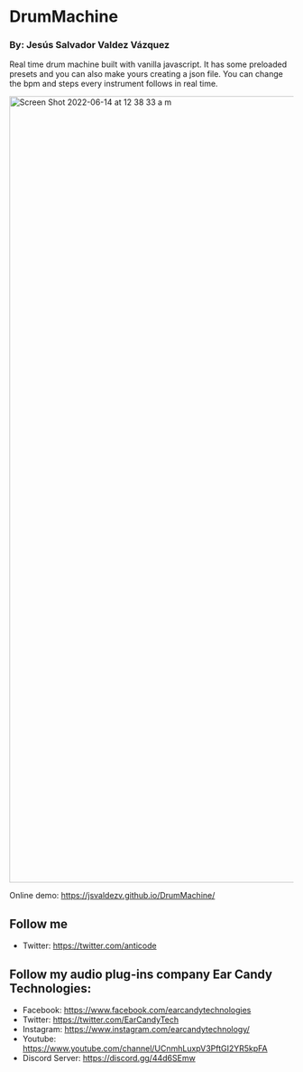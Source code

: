 # DrumMachine

### By: Jesús Salvador Valdez Vázquez

Real time drum machine built with vanilla javascript. It has some preloaded presets and you can also make yours creating a json file. You can change
the bpm and steps every instrument follows in real time.

<img width="1392" alt="Screen Shot 2022-06-14 at 12 38 33 a m" src="https://user-images.githubusercontent.com/47612276/173501373-1b4f83a0-bace-4614-af88-d64550b04632.png">

Online demo: https://jsvaldezv.github.io/DrumMachine/

## Follow me

* Twitter: https://twitter.com/anticode

## Follow my audio plug-ins company Ear Candy Technologies:

* Facebook: https://www.facebook.com/earcandytechnologies
* Twitter: https://twitter.com/EarCandyTech
* Instagram: https://www.instagram.com/earcandytechnology/
* Youtube: https://www.youtube.com/channel/UCnmhLuxpV3PftGI2YR5kpFA
* Discord Server: https://discord.gg/44d6SEmw
